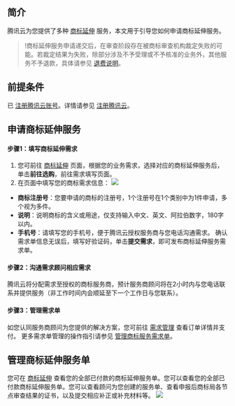 ## 简介

腾讯云为您提供了多种 [商标延伸](https://tm.cloud.tencent.com/#extend_list) 服务，本文用于引导您如何申请商标延伸服务。

 >!商标延伸服务申请递交后，在审查阶段存在被商标审查机构裁定失败的可能。若裁定结果为失败，除部分涉及不予受理或不予核准的业务外，其他服务不予退款，具体请参见 [退费说明](https://cloud.tencent.com/document/product/1145/38948#.E9.80.80.E8.B4.B9.E8.AF.B4.E6.98.8E)。

## 前提条件
已 [注册腾讯云账号](https://cloud.tencent.com/register?s_url=https%3A%2F%2Fcloud.tencent.com%2F)。详情请参见 [注册腾讯云](https://cloud.tencent.com/document/product/378/17985)。

## 申请商标延伸服务

#### 步骤1：填写商标延伸需求
1. 您可前往 [商标延伸](https://tm.cloud.tencent.com/#extend_list) 页面，根据您的业务需求，选择对应的商标延伸服务后，单击**前往选购**，前往需求填写页面。
2. 在页面中填写您的商标需求信息：
 ![](https://main.qcloudimg.com/raw/ed7a9ba215c7b361cf17c810e2f58790.png)
 - **商标注册号**：您要申请的商标的注册号，1个注册号在1个类别中为1件申请，多个视为多件。
 - **说明**：说明商标的含义或用途，仅支持输入中文、英文、阿拉伯数字，180字以内。
 - **手机号**：请填写您的手机号，便于腾讯云授权服务商与您电话沟通需求。
 确认需求单信息无误后，填写好验证码，单击**提交需求**，即可发布商标延伸服务需求单。
 
#### 步骤2：沟通需求顾问相应需求
腾讯云将分配需求至授权的商标服务商，预计服务商顾问将在2小时内与您电话联系并提供服务（非工作时间内会顺延至下一个工作日与您联系）。

#### 步骤3：管理需求单
如您认同服务商顾问为您提供的解决方案，您可前往 [需求管理](https://console.cloud.tencent.com/tmr/demand) 查看订单详情并支付。
更多需求单管理的操作指引请参见 [管理商标服务需求单](https://cloud.tencent.com/document/product/1145/40952)。



## 管理商标延伸服务单
您可在 [商标延伸](https://console.cloud.tencent.com/tmr/extension) 查看您的全部已付款的商标延伸服务单。您可以查看您的全部已付款商标延伸服务单。您可以查看顾问为您创建的服务单、查看申报后商标局各节点审查结果的证书，以及提交相应补正或补充材料等。
![](https://main.qcloudimg.com/raw/8100680053266468b7aceb9d3e1b56c3.png)
